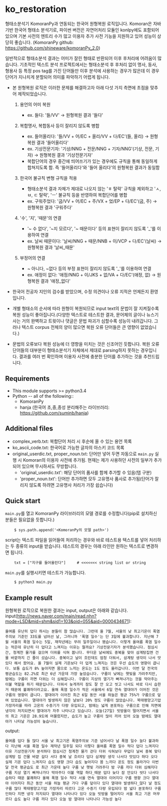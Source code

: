 # ko_restoration
형태소분석기 KomoranPy과 연동되는 한국어 원형복원 로직입니다. 
Komoran은 자바 기반 한국어 형태소 분석기로, 파이썬 버전은 자연어처리 모듈인 konlpy에도 포함되어 있으며 기본 사전의 엔트리 수가 많고 이용자 추가 사전 기능을 지원하고 있어 성능이 상당히 좋습니다.
(KomoranPy github: https://github.com/shineware/komoranPy_2.0)

일반적으로 형태소분석 결과는 어미가 잘린 형태로 반환되어 이후 후처리에 어려움이 많습니다. 기초적인 텍스트 분석 프로젝트에서는 형태소분석 후 후처리 없이 명사, 동사, 형용사 등 특정 pos tag를 가진 단어들만 이후 분석에 사용하는 경우가 많은데 이 경우 단어가 지나치게 분할되어 의미를 파악하기 어렵게 됩니다.


* 본 원형복원 로직은 이러한 문제를 해결하고자 아래 다섯 가지 측면에 초점을 맞추어 제작되었습니다.

    1. 용언의 어미 복원
        - ex. 들다: '들/VV' -> 원형복원 결과 '들다'
        
    2. 복합명사, 복합동사 등이 잘리지 않도록 병합
        - ex. 들어올리다: '들/VV + 어/EC + 올리/VV + 다/EC'(들, 올리) -> 원형복원 결과 '들어올리다'
        - ex. 기상전문기자: '기상/NNG + 전문/NNG + 기자/NNG'(기상, 전문, 기자) -> 원형복원 결과 '기상전문기자'
        - 복합단어의 경우 중간에 띄어쓰기가 있는 경우에도 규칙을 통해 동일하게 합쳐지도록 함. 즉 '들어올리다'와 '들어 올리다'의 원형복원 결과가 동일함
    
    3. 한국어 불규칙 변형 규칙을 적용
        - 형태소분석 결과 자체가 제대로 나오지 않는 'ㅎ 탈락' 규칙을 제외하고 'ㅅ, ㅂ, ㄷ 탈락', 'ㅡ' 불규칙 등을 반영하여 복합단어를 병합
        - ex. 구워주었다: '굽/VV + 어/EC + 주/VX + 었/EP + 다/EC'(굽, 주) -> 원형복원 결과 '구워주다'
        
    4. '수', '지', '때문'의 연결
        - '~ 수 없다', '~지 모르다', '~ 때문이다' 등의 표현이 잘리지 않도록 '_'를 이용하여 연결
        - ex. 날씨 때문이다: '날씨/NNG + 때문/NNB + 이/VCP + 다/EC'(날씨) -> 원형복원 결과 '날씨_때문'
        
    5. 부정어의 연결
        - ~ 아니다, ~없다 등의 부정 표현이 잘리지 않도록 '_'를 이용하여 연결
        - ex. 애정이 없다: '애정/NNG + 이/JKS + 없/VA + 다/EC'(애정, 없) -> 원형복원 결과 '애정_없다'


* 한국어 전공자 지인의 검수를 받았으며, 수정 의견이나 오류 지적은 언제든지 환영입니다.

* 개별 형태소의 순서에 따라 원형이 복원되므로 input text의 문법이 잘 지켜질수록 복원 성능이 좋아집니다.(다양한 텍스트로 테스트한 결과, 문어체의 글이나 뉴스기사는 거의 완벽하고 트윗이나 댓글은 문법 파괴가 심할수록 성능이 내려갑니다. 그러나 텍스트 corpus 전체의 양이 많으면 복원 오류 단어들은 큰 영향이 없었습니다.)

* 문법의 오류보다 복원 성능에 더 영향을 미치는 것은 신조어인 듯합니다. 복원 오류 단어들의 대부분이 형태소분석기 자체에서 제대로 parsing하지 못하는 경우입니다. 결과를 여러 번 확인하며 이용자 사전에 충분한 단어를 추가하는 것을 추천드립니다.


## Requirements
* This module supports >= python3.4
* Python -- all of the following::
    - KomoranPy
    - hanja (한국어 초,중,종성 분리해주는 라이브러리: https://github.com/suminb/hanja)


## Additional files
* complex_verb.txt: 복합단어 처리 시 후순에 올 수 있는 용언 목록
* ko_ascii_code.txt: 한국어로 가능한 글자의 아스키 코드 목록
* original_userdic.txt, proper_noun.txt: 단어만 넣어 두면 자동으로 `main.py` 실행 시 Komoran의 이용자 사전에 추가됨. 현재는 제가 사용하던 사전의 일부가 추가되어 있으며 무시하셔도 무방합니다.
    - 'original_userdic.txt': 해당 단어의 품사를 함께 추가할 수 있음(탭 구분) 
    - 'proper_noun.txt': 단어만 추가하면 모두 고유명사 품사로 추가됨(단어가 잘리지 않도록 하려면 고유명사 처리가 가장 쉽습니다)


## Quick start
`main.py`를 열고 KomoranPy 라이브러리의 모델 경로를 수정합니다(pip로 설치하신 분들은 필요없을 듯합니다.)
``` python3
    $ sys.path.append('<KomoranPy의 모델 path>')
```

script는 텍스트 파일을 읽어들여 처리하는 경우와 바로 테스트용 텍스트를 넣어 처리하는 두 종류의 input을 받습니다. 테스트의 경우는 아래 라인만 원하는 텍스트로 변경하면 됩니다. 
```
    txt = ["지구를 들어올린다"]     # <<<<<<< string list or string
```

`main.py`를 실행시키면 테스트가 가능합니다.
``` sh
    $ python3 main.py
```

## Example result
원형복원 로직으로 복원한 결과는 input, output은 아래와 같습니다.
input(http://news.naver.com/main/read.nhn?mode=LSD&mid=shm&sid1=103&oid=055&aid=0000434671):
```
올여름 유난히 덥다 하시는 분들이 참 많습니다. 그런데 올 7월, 서울의 낮 최고기온이 폭염주의보 기준인 33도를 넘어선 날, 그러니까 '폭염 일수'는 단 3일에 불과합니다. 지난해 7월 서울의 폭염 일수는 5일, 재작년에는 무려 일주일이나 됐습니다. 이렇게 올여름 폭염 일수는 적은데 유난히 더 덥다고 느껴지는 이유는 뭘까요? 기상전문기자가 분석했습니다. 점심시간, 청계천 물가를 걸으며 더위를 식혀 봅니다. 무더운 날씨에도 중복을 맞아 삼계탕집엔 건물 바깥까지 긴 줄이 섰습니다. 중복이고 날이 흐린데도 엄청 더워서, 삼계탕 생각이 나서 맛있다 해서 왔어요. 올 7월이 실제 기온보다 더 덥게 느껴지는 것은 우선 습도의 영향이 큽니다. 보통 습도가 8% 높아지면 몸으로 느끼는 온도는 1도 정도 올라갑니다. 이번 달 전국의 평균습도는 82.2%로 최근 6년 가운데 가장 높았습니다. 구름이 낮에는 햇빛을 가려주지만, 밤에는 구름이 끼면 더위는 더 심해집니다. 구름이 지상의 열기가 빠져나가는 것을 막아주는 이불 역할을 하기 때문입니다. 더워서 늦게까지 잠도 잘 안 오고 씻고 나서도 바로 다시 습한 거 때문에 불쾌하더라고요. 올해 폭염 일수가 적은 서울에서 6일 연속 열대야가 이어진 것은 구름의 영향이 큽니다. 열대야가 이어진 최근 6일 동안 서울 하늘은 평균 75%가 구름으로 덮여 있었습니다. 열대야가 발생하지 않은 날보다 20% 정도 구름이 많았습니다. 북태평양고기압 가장자리를 따라 고온의 수증기가 다량 유입되고, 밤에는 넓게 분포하는 구름으로 인해 지면에 냉각이 저지되면서 열대야가 자주 나타나고 있습니다. 오늘(27일) 빗방울이 떨어지면서 서울의 최고 기온은 28.9도에 머물렀지만, 습도가 높고 구름이 많이 끼어 있어 오늘 밤에도 열대야가 나타날 가능성이 높습니다.
```

output:
```
올여름 덥다 들 많다 서울 낮 최고기온 폭염주의보 기준 넘어서다 날 폭염 일수 늘다 불과하다 지난해 서울 폭염 일수 재작년 일주일 되다 이렇다 올여름 폭염 일수 적다 덥다 느껴지다 이유 기상전문기자 분석하다 점심시간 청계천 물가 걷다 더위 식혀보다 무덥다 날씨 중복 맞다 삼계탕 집 건물 바깥 길다 서다 중복 날 흐리다 덥다 삼계탕 생각 나서다 맛있다 하다 오다 실제 기온 덥다 느껴지다 습도 영향 크다 습도 높아지다 몸 느끼다 온도 정도 올라가다 이번 달 전국 평균습도 로 최근 가운데 높다 구름 낮 햇빛 가려주다 밤 구름 끼다 더위 심해지다 구름 지상 열기 빠져나가다 막아주다 이불 역할 하다_때문 덥다 늦다 잠 안오다 씻다 나서다 습하다 때문 불쾌하다 올해 폭염 일수 적다 서울 연속 열대야 이어지다 구름 영향 크다 열대야 이어지다 최근 동안 서울 하늘 평균 가다 구름 덮이다 있다 열대야 발생하다_않다 날 정도 구름 많다 북태평양고기압 가장자리 따르다 고온 수증기 다량 유입되다 밤 넓다 분포하다 구름 인하다 지면 냉각 저지되다 열대야 나타나다 있다 오늘 빗방울 떨어지다 서울 최고 기온 머무르다 습도 높다 구름 끼다 있다 오늘 밤 열대야 나타나다 가능성 높다
```


